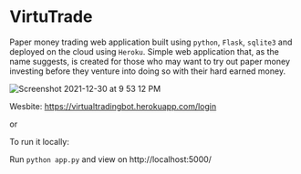 # VirtuTrade

Paper money trading web application built using `python`, `Flask`, `sqlite3` and deployed on the cloud using `Heroku`. Simple web application that, as the name suggests, is created for those who may want to try out paper money investing before they venture into doing so with their hard earned money. 

![Screenshot 2021-12-30 at 9 53 12 PM](https://user-images.githubusercontent.com/76540550/147758085-19fb62fc-4616-4652-8c6f-c0858460dd86.png)

Wesbite: https://virtualtradingbot.herokuapp.com/login

or 

To run it locally:

Run `python app.py` and view on http://localhost:5000/

